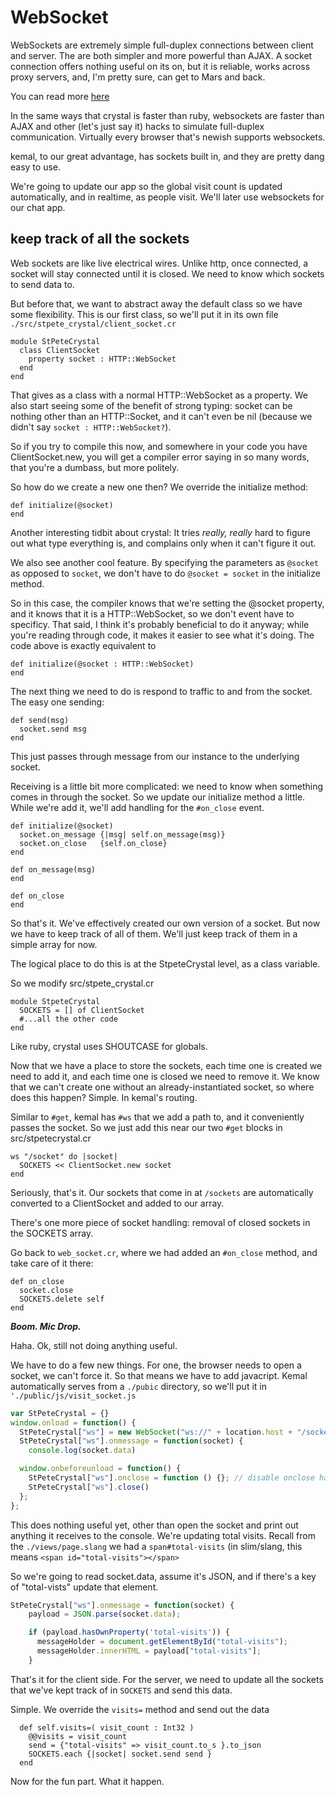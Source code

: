 # WebSocket

WebSockets are extremely simple full-duplex connections between client and server.  The are
both simpler and more powerful than AJAX.  A socket connection offers nothing useful on its
on, but it is reliable, works across proxy servers, and, I'm pretty sure, can get to Mars and
back.

You can read more [here](http://websocket.org/quantum.html)

In the same ways that crystal is faster than ruby, websockets are faster than AJAX
and other (let's just say it) hacks to simulate full-duplex communication.  Virtually
every browser that's newish supports websockets.

kemal, to our great advantage, has sockets built in, and they are pretty dang easy to use.

We're going to update our app so the global visit count is updated automatically, and
in realtime, as people visit.  We'll later use websockets for our chat app.

## keep track of all the sockets

Web sockets are like live electrical wires.  Unlike http, once connected, a socket will stay
connected until it is closed.  We need to know which sockets to send data to.  

But before that, we want to abstract away the default class so we have some flexibility.  This
is our first class, so we'll put it in its own file `./src/stpete_crystal/client_socket.cr` 

```crystal
module StPeteCrystal
  class ClientSocket
    property socket : HTTP::WebSocket
  end
end
```

That gives as a class with a normal HTTP::WebSocket as a property.  We also start seeing
some of the benefit of strong typing:  socket can be nothing other than an HTTP::Socket, and
it can't even be nil (because we didn't say `socket : HTTP::WebSocket?`).

So if you try to compile this now, and somewhere in your code you have ClientSocket.new, you
will get a compiler error saying in so many words, that you're a dumbass, but more politely.

So how do we create a new one then?  We override the initialize method:

```crystal
def initialize(@socket)
end
```

Another interesting tidbit about crystal: It tries _really, really_ hard to figure out what
type everything is, and complains only when it can't figure it out.

We also see another cool feature.  By specifying the parameters as `@socket` as opposed to `socket`, 
we don't have to do `@socket = socket` in the initialize method.

So in this case, the compiler knows that we're setting the @socket property, and it knows that
it is a HTTP::WebSocket, so we don't event have to specificy.  That said, I think it's probably
beneficial to do it anyway; while you're reading through code, it makes it easier to see what 
it's doing.  The code above is exactly equivalent to

```crystal
def initialize(@socket : HTTP::WebSocket)
end
```

The next thing we need to do is respond to traffic to and from the socket.  The easy one sending:

```crystal
def send(msg)
  socket.send msg
end
```

This just passes through message from our instance to the underlying socket.  

Receiving is a little bit more complicated:  we need to know when something comes in 
through the socket.  So we update our initialize method a little.  While we're add it,
we'll add handling for the `#on_close` event.


```crystal
def initialize(@socket)
  socket.on_message {|msg| self.on_message(msg)}
  socket.on_close   {self.on_close}
end

def on_message(msg)
end

def on_close
end
```

So that's it.  We've effectively created our own version of a socket.  But now we
have to keep track of all of them.  We'll just keep track of them in a simple array for
now.

The logical place to do this is at the StpeteCrystal level, as a class variable.

So we modify src/stpete_crystal.cr
```crystal
module StpeteCrystal
  SOCKETS = [] of ClientSocket
  #...all the other code
end
```

Like ruby, crystal uses SHOUTCASE for globals.

Now that we have a place to store the sockets, each time one is created we need to add it,
and each time one is closed we need to remove it.  We know that we can't create one without
an already-instantiated socket, so where does this happen?  Simple.  In kemal's routing.

Similar to `#get`, kemal has `#ws` that we add a path to, and it conveniently passes the
socket.  So we just add this near our two `#get` blocks in src/stpetecrystal.cr

```crystal
ws "/socket" do |socket|
  SOCKETS << ClientSocket.new socket
end
```

Seriously, that's it.  Our sockets that come in at `/sockets` are automatically converted
to a ClientSocket and added to our array.

There's one more piece of socket handling:  removal of closed sockets in the SOCKETS array.

Go back to `web_socket.cr`, where we had added an `#on_close` method, and take care of it there:

```crystal
def on_close
  socket.close
  SOCKETS.delete self
end
```

___Boom.  Mic Drop.___

Haha.  Ok, still not doing anything useful.

We have to do a few new things.  For one, the browser needs to open a socket, we can't force it.
So that means we have to add javacript.  Kemal automatically serves from a `./pubic` directory,
so we'll put it in `'./public/js/visit_socket.js`

```javascript
var StPeteCrystal = {}
window.onload = function() {
  StPeteCrystal["ws"] = new WebSocket("ws://" + location.host + "/socket");
  StPeteCrystal["ws"].onmessage = function(socket) { 
    console.log(socket.data)

  window.onbeforeunload = function() {
    StPeteCrystal["ws"].onclose = function () {}; // disable onclose handler first
    StPeteCrystal["ws"].close()
  };
};
```

This does nothing useful yet, other than open the socket and print out anything it receives
to the console.  We're updating total visits.  Recall from the `./views/page.slang` we had
a `span#total-visits` (in slim/slang, this means `<span id="total-visits"></span>`

So we're going to read socket.data, assume it's JSON, and if there's a key of "total-vists"
update that element.

```javascript
StPeteCrystal["ws"].onmessage = function(socket) { 
    payload = JSON.parse(socket.data);

    if (payload.hasOwnProperty('total-visits')) {
      messageHolder = document.getElementById("total-visits");
      messageHolder.innerHTML = payload["total-visits"];
    }
```

That's it for the client side.  For the server, we need to update all the sockets that
we've kept track of in `SOCKETS` and send this data.

Simple.  We override the `visits=` method and send out the data

```crystal
  def self.visits=( visit_count : Int32 )
    @@visits = visit_count
    send = {"total-visits" => visit_count.to_s }.to_json
    SOCKETS.each {|socket| socket.send send }
  end
```

Now for the fun part.  What it happen.

